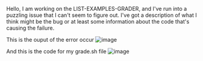 Hello, I am working on the LIST-EXAMPLES-GRADER, and I've run into a puzzling issue that I can't seem to figure out. I've got a description of what I think might be the bug or at least some information about the code that's causing the failure.


This is the ouput of the error occur
![image](https://github.com/ziyexiaohei/cse15l-lab-reports/assets/146874199/e557df97-3fc9-4cfd-8748-3f966b3ed55f)


And this is the code for my grade.sh file
![image](https://github.com/ziyexiaohei/cse15l-lab-reports/assets/146874199/dbe0cef0-ae0d-4da9-85be-a0651c20a62e)

